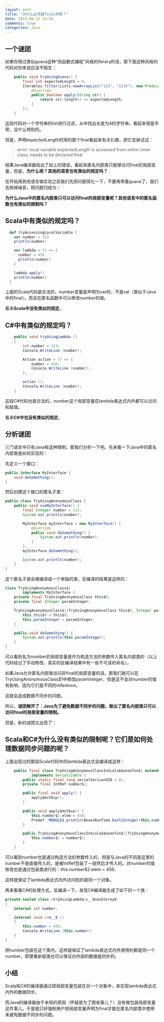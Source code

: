 ```yaml
---
layout: post
title: "为什么必须是final的呢？"
date: 2013-06-22 14:54
comments: true
categories: Java
---
```


## 一个谜团
如果你用过类似guava这种“伪函数式编程”风格的library的话，那下面这种风格的代码对你来说应该不陌生：

```java
    public void tryUsingGuava() {
        final int expectedLength = 4;
        Iterables.filter(Lists.newArrayList("123", "1234"), new Predicate<String>() {
            @Override
            public boolean apply(String str) {
                return str.length() == expectedLength;
            }
        });
    }
```

这段代码对一个字符串的list进行过滤，从中找出长度为4的字符串。看起来很是平常，没什么特别的。

但是，声明expectedLength时用的那个final看起来有点扎眼，把它去掉试试：

> error: local variable expectedLength is accessed from within inner class; needs to be declared final

结果Java编译器给出了如上的错误，看起来匿名内部类只能够访问final的局部变量。但是，**为什么呢？其他的语言也有类似的规定吗？**

在开始用其他语言做实验之前我们先把问题简化一下，不要再带着guava了，我们去除掉噪音，把问题归结为：

**为什么Java中的匿名内部类只可以访问final的局部变量呢？其他语言中的匿名函数也有类似的限制吗？**

## Scala中有类似的规定吗？

```scala
  def tryAccessingLocalVariable {
    var number = 123
    println(number)

    var lambda = () => {
      number = 456
      println(number)
    }

    lambda.apply()
    println(number)
  }
```

上面的Scala代码是合法的，number变量是声明为var的，不是val（类似于Java中的final）。而且在匿名函数中可以修改number的值。

看来**Scala中没有类似的规定**。

## C#中有类似的规定吗？

```c#
	public void tryUsingLambda ()
	{
		int number = 123;
		Console.WriteLine (number);

		Action action = () => {
			number = 456;
			Console.WriteLine (number);
		};

		action ();
		Console.WriteLine (number);
	}
```

这段C#代码也是合法的，number这个局部变量在lambda表达式内外都可以访问和赋值。

看来**C#中也没有类似的规定**。

## 分析谜团

三门语言中只有Java有这种限制，那我们分析一下吧。先来看一下Java中的匿名内部类是如何实现的：

先定义一个接口：

```java
public interface MyInterface {
    void doSomething();
}
```

然后创建这个接口的匿名子类：

```java
public class TryUsingAnonymousClass {
    public void useMyInterface() {
        final Integer number = 123;
        System.out.println(number);

        MyInterface myInterface = new MyInterface() {
            @Override
            public void doSomething() {
                System.out.println(number);
            }
        };
        myInterface.doSomething();

        System.out.println(number);
    }
}
```

这个匿名子类会被编译成一个单独的类，反编译的结果是这样的：

```java
class TryUsingAnonymousClass$1
        implements MyInterface {
    private final TryUsingAnonymousClass this$0;
    private final Integer paramInteger;

    TryUsingAnonymousClass$1(TryUsingAnonymousClass this$0, Integer paramInteger) {
        this.this$0 = this$0;
        this.paramInteger = paramInteger;
    }

    public void doSomething() {
        System.out.println(this.paramInteger);
    }
}
```

可以看到名为number的局部变量是作为构造方法的参数传入匿名内部类的（以上代码经过了手动修改，真实的反编译结果中有一些不可读的命名）。

如果Java允许匿名内部类访问非final的局部变量的话，那我们就可以在TryUsingAnonymousClass$1中修改paramInteger，但是这不会对number的值有影响，因为它们是不同的reference。

这就会造成数据不同步的问题。

所以，**谜团解开了：Java为了避免数据不同步的问题，做出了匿名内部类只可以访问final的局部变量的限制。**

但是，新的谜团又出现了：

## Scala和C#为什么没有类似的限制呢？它们是如何处理数据同步问题的呢？

上面出现过的那段Scala代码中的lambda表达式会编译成这样：

```java
    public final class TryUsingAnonymousClassInScala$$anonfun$1 extends AbstractFunction0.mcV.sp
            implements Serializable {
        public static final long serialVersionUID = 0L;
        private final IntRef number$2;

        public final void apply() {
            apply$mcV$sp();
        }

        public void apply$mcV$sp() {
            this.number$2.elem = 456;
            Predef..MODULE$.println(BoxesRunTime.boxToInteger(this.number$2.elem));
        }

        public TryUsingAnonymousClassInScala$$anonfun$1(TryUsingAnonymousClassInScala $outer, IntRef number$2) {
            this.number$2 = number$2;
        }
    }

```

可以看到number也是通过构造方法的参数传入的，但是与Java的不同是这里的number不是直接传入的，是被IntRef包装了一层然后才传入的。对number的值修改也是通过包装类进行的：this.number$2.elem = 456;

这样就保证了lambda表达式内外访问到的是同一个对象。

再来看看C#的处理方式，反编译一下，发现C#编译器生成了如下的一个类：

```c#
private sealed class <tryUsingLambda>c__AnonStorey0
{
	internal int number;

	internal void <>m__0 ()
	{
		this.number = 456;
		Console.WriteLine (this.number);
	}
}
```

把number包装在这个类内，这样就保证了lambda表达式内外使用的都是同一个number，即便重新赋值也可以保证内外部的数据是同步的。

## 小结

Scala和C#的编译器通过把局部变量包装在另一个对象中，来实现lambda表达式内外的数据同步。

而Java的编译器由于未知的原因（怀疑是为了图省事儿？）没有做包装局部变量这件事儿，于是就只好强制用户把局部变量声明为final才能在匿名内部类中使用来避免数据不同步的问题。
